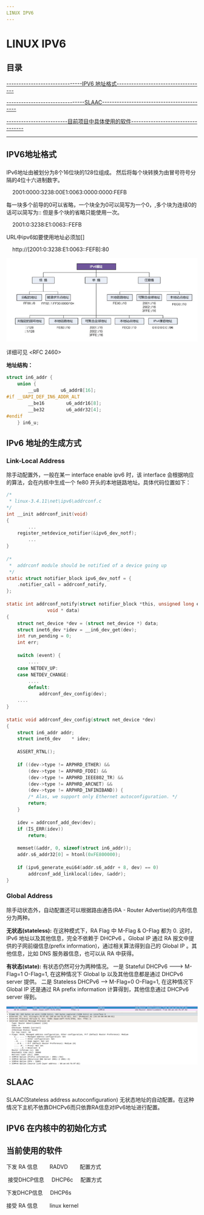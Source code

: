 ```yaml
---
LINUX IPV6
---
```


# LINUX IPV6

## 目录

[-------------------------------IPV6 地址格式------------------------------------ ](#ipv6addressformat)

[--------------------------------SLAAC------------------------------------------- ](#SLAAC)

[-------------------------目前项目中具体使用的软件----------------------------------](#nowapps)

-------

## IPV6地址格式

### <span id="ipv6addressformat"></span>

IPv6地址由被划分为8个16位块的128位组成。 然后将每个块转换为由冒号符号分隔的4位十六进制数字。

    2001:0000:3238:00E1:0063:0000:0000:FEFB

每一块多个前导的0可以省略，一个块全为0可以简写为一个0，,多个块为连续0的话可以简写为:: 但是多个块的省略只能使用一次。

    2001:0:3238:E1:0063::FEFB

URL中ipv6如要使用地址必须加[]

    http://[2001:0:3238:E1:0063::FEFB]:80

<img src="../picture/ipv6-struct.png" title="" alt="" data-align="center">

详细可见 <RFC 2460>

**地址结构：**

```c
struct in6_addr {
    union {
        __u8        u6_addr8[16];
#if __UAPI_DEF_IN6_ADDR_ALT
        __be16        u6_addr16[8];
        __be32        u6_addr32[4];
#endif
    } in6_u;
```

## IPv6 地址的生成方式

### Link-Local Address

除手动配置外，一般在某一 interface enable ipv6 时，该 interface 会根据响应的算法，会在内核中生成一个 fe80 开头的本地链路地址。具体代码位置如下：

```c
/*
 * linux-3.4.11\net\ipv6\addrconf.c
*/
int __init addrconf_init(void)
{
        ...
    register_netdevice_notifier(&ipv6_dev_notf);
        ...
}

/*
 *	addrconf module should be notified of a device going up
 */
static struct notifier_block ipv6_dev_notf = {
	.notifier_call = addrconf_notify,
};

static int addrconf_notify(struct notifier_block *this, unsigned long event,
			   void * data)
{
	struct net_device *dev = (struct net_device *) data;
	struct inet6_dev *idev = __in6_dev_get(dev);
	int run_pending = 0;
	int err;

	switch (event) {
	    ....
	case NETDEV_UP:
	case NETDEV_CHANGE:
        ....
        default:
			addrconf_dev_config(dev);
    ....
}

static void addrconf_dev_config(struct net_device *dev)
{
	struct in6_addr addr;
	struct inet6_dev    * idev;

	ASSERT_RTNL();

	if ((dev->type != ARPHRD_ETHER) &&
	    (dev->type != ARPHRD_FDDI) &&
	    (dev->type != ARPHRD_IEEE802_TR) &&
	    (dev->type != ARPHRD_ARCNET) &&
	    (dev->type != ARPHRD_INFINIBAND)) {
		/* Alas, we support only Ethernet autoconfiguration. */
		return;
	}

	idev = addrconf_add_dev(dev);
	if (IS_ERR(idev))
		return;

	memset(&addr, 0, sizeof(struct in6_addr));
	addr.s6_addr32[0] = htonl(0xFE800000);

	if (ipv6_generate_eui64(addr.s6_addr + 8, dev) == 0)
		addrconf_add_linklocal(idev, &addr);
}

```

### Global Address

除手动状态外，自动配置还可以根据路由通告(RA - Router Advertise)的内布信息分为两种。

**无状态(stateless):** 
    在这种模式下，RA Flag 中 M-Flag & O-Flag 都为 0. 这时，IPv6 地址以及其他信息，完全不依赖于 DHCPv6 。Global IP 通过 RA 报文中提供的子网前缀信息(prefix information)，通过相关算法得到自己的 Global IP 。其他信息，比如 DNS 服务器信息，也可以从 RA 中获得。

**有状态(state):**
    有状态仍然可分为两种情况。
    一是 Stateful DHCPv6 --->  M-Flag=1 O-Flag=1, 在这种情况下 Global Ip 以及其他信息都是通过 DHCPv6 server 提供。
    二是 Stateless DHCPv6 --> M-Flag=0 O-Flag=1, 在这种情况下 Global IP 还是通过 RA prefix information 计算得到，其他信息通过 DHCPv6 server 得到。

![包结构](../picture/RA-pkt.png)

## SLAAC

### <span id="SLAAC"></span>

SLAAC(Stateless address autoconfiguration) 无状态地址的自动配置。在这种情况下主机不依靠DHCPv6而只依靠RA信息对IPv6地址进行配置。

## IPV6 在内核中的初始化方式

## 当前使用的软件

下发 RA 信息         RADVD        配置方式

 接受DHCP信息     DHCP6c      配置方式

下发DHCP信息     DHCP6s

 接受 RA 信息        linux kernel
